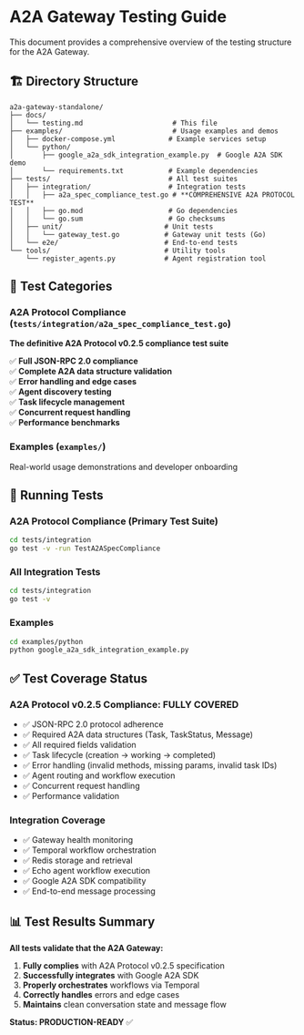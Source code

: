 # A2A Gateway Testing Guide

This document provides a comprehensive overview of the testing structure for the A2A Gateway.

## 🏗️ Directory Structure

```
a2a-gateway-standalone/
├── docs/
│   └── testing.md                      # This file  
├── examples/                           # Usage examples and demos
│   ├── docker-compose.yml             # Example services setup
│   └── python/
│       ├── google_a2a_sdk_integration_example.py  # Google A2A SDK demo
│       └── requirements.txt           # Example dependencies
├── tests/                             # All test suites
│   ├── integration/                   # Integration tests
│   │   ├── a2a_spec_compliance_test.go # **COMPREHENSIVE A2A PROTOCOL TEST**
│   │   ├── go.mod                     # Go dependencies
│   │   └── go.sum                     # Go checksums
│   ├── unit/                         # Unit tests
│   │   └── gateway_test.go           # Gateway unit tests (Go)
│   └── e2e/                          # End-to-end tests
└── tools/                            # Utility tools
    └── register_agents.py            # Agent registration tool
```

## 🧪 Test Categories

### **A2A Protocol Compliance** (`tests/integration/a2a_spec_compliance_test.go`)
**The definitive A2A Protocol v0.2.5 compliance test suite**

✅ **Full JSON-RPC 2.0 compliance**  
✅ **Complete A2A data structure validation**  
✅ **Error handling and edge cases**  
✅ **Agent discovery testing**  
✅ **Task lifecycle management**  
✅ **Concurrent request handling**  
✅ **Performance benchmarks**  

### **Examples** (`examples/`)
Real-world usage demonstrations and developer onboarding

## 🚀 Running Tests

### A2A Protocol Compliance (Primary Test Suite)
```bash
cd tests/integration
go test -v -run TestA2ASpecCompliance
```

### All Integration Tests
```bash
cd tests/integration
go test -v
```

### Examples
```bash
cd examples/python
python google_a2a_sdk_integration_example.py
```

## ✅ Test Coverage Status

### **A2A Protocol v0.2.5 Compliance: FULLY COVERED** 
- ✅ JSON-RPC 2.0 protocol adherence
- ✅ Required A2A data structures (Task, TaskStatus, Message)
- ✅ All required fields validation
- ✅ Task lifecycle (creation → working → completed)
- ✅ Error handling (invalid methods, missing params, invalid task IDs)
- ✅ Agent routing and workflow execution
- ✅ Concurrent request handling
- ✅ Performance validation

### **Integration Coverage**
- ✅ Gateway health monitoring
- ✅ Temporal workflow orchestration
- ✅ Redis storage and retrieval
- ✅ Echo agent workflow execution
- ✅ Google A2A SDK compatibility
- ✅ End-to-end message processing

## 📊 Test Results Summary

**All tests validate that the A2A Gateway:**
1. **Fully complies** with A2A Protocol v0.2.5 specification
2. **Successfully integrates** with Google A2A SDK
3. **Properly orchestrates** workflows via Temporal
4. **Correctly handles** errors and edge cases
5. **Maintains** clean conversation state and message flow

**Status: PRODUCTION-READY** ✅